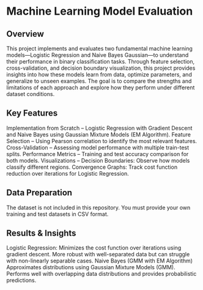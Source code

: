 # Machine Learning Model Evaluation

## Overview
This project implements and evaluates two fundamental machine learning models—Logistic Regression and Naive Bayes Gaussian—to understand their performance in binary classification tasks.
Through feature selection, cross-validation, and decision boundary visualization, this project provides insights into how these models learn from data, optimize parameters, and generalize to unseen examples.
The goal is to compare the strengths and limitations of each approach and explore how they perform under different dataset conditions.

## Key Features
Implementation from Scratch – Logistic Regression with Gradient Descent and Naive Bayes using Gaussian Mixture Models (EM Algorithm).
Feature Selection – Using Pearson correlation to identify the most relevant features.
Cross-Validation – Assessing model performance with multiple train-test splits.
Performance Metrics – Training and test accuracy comparison for both models.
Visualizations –
  Decision Boundaries: Observe how models classify different regions.
  Convergence Graphs: Track cost function reduction over iterations for Logistic Regression.

## Data Preparation
The dataset is not included in this repository. You must provide your own training and test datasets in CSV format.

## Results & Insights
Logistic Regression:
  Minimizes the cost function over iterations using gradient descent.
  More robust with well-separated data but can struggle with non-linearly separable cases.
Naive Bayes (GMM with EM Algorithm)
  Approximates distributions using Gaussian Mixture Models (GMM).
  Performs well with overlapping data distributions and provides probabilistic predictions.
